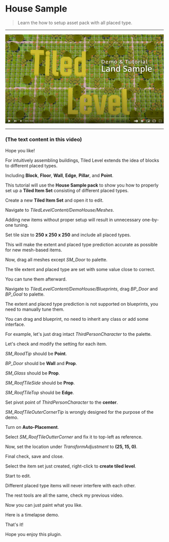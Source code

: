 # House Sample

> Learn the how to setup asset pack with all placed type.  

--- 

[![Cover](../_media/LandTutorVideoCover.png)](https://youtu.be/ai1kIieHu6o)

---
### (The text content in this video) 

Hope you like!

For intuitively assembling buildings, Tiled Level extends the idea of blocks to different placed types. 

Including **Block**, **Floor**, **Wall**, **Edge**, **Pillar**, and **Point**. 

This tutorial will use the **House Sample pack** to show you how to properly set up a **Tiled Item Set** consisting of different placed types. 

Create a new **Tiled Item Set** and open it to edit. 

Navigate to *TiledLevelContent/DemoHouse/Meshes*.

Adding new items without proper setup will result in unnecessary one-by-one tuning. 

Set tile size to **250 x 250 x 250** and include all placed types.

This will make the extent and placed type prediction accurate as possible for new mesh-based items. 

Now, drag all meshes except *SM_Door* to palette.

The tile extent and placed type are set with some value close to correct. 

You can tune them afterward. 

Navigate to *TiledLevelContent/DemoHouse/Blueprints*, drag *BP_Door* and *BP_Goal* to palette. 

The extent and placed type prediction is not supported on blueprints, you need to manually tune them. 

You can drag and blueprint, no need to inherit any class or add some interface. 

For example, let's just drag intact *ThirdPersonCharacter* to the palette. 

Let's check and modify the setting for each item. 

*SM_RoodTip* should be **Point**. 

*BP_Door* should be **Wall** and **Prop**.

*SM_Glass* should be **Prop**. 

*SM_RoofTileSide* should be **Prop**. 

*SM_RoofTileTop* should be **Edge**. 

Set pivot point of *ThirdPersonCharacter* to the **center**. 

*SM_RoofTileOuterCornerTip* is wrongly designed for the purpose of the demo. 

Turn on **Auto-Placement**. 

Select *SM_RoofTileOutterCorner* and fix it to top-left as reference. 

Now, set the location under *TransformAdjustment* to **(25, 15, 0)**. 

Final check, save and close. 

Select the item set just created, right-click to **create tiled level**. 

Start to edit. 

Different placed type items will never interfere with each other. 

The rest tools are all the same, check my previous video. 

Now you can just paint what you like. 

Here is a timelapse demo.

That's it!

Hope you enjoy this plugin.